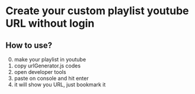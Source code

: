 # Create your custom playlist youtube URL without login

## How to use?

0. make your playlist in youtube
1. copy urlGenerator.js codes
2. open developer tools
3. paste on console and hit enter
4. it will show you URL, just bookmark it

